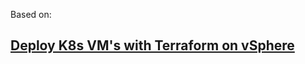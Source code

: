 
Based on:

## [Deploy K8s VM's with Terraform on vSphere](https://virtjo.com/2021/deploy-k8s-vms-with-terraform-on-vsphere/)